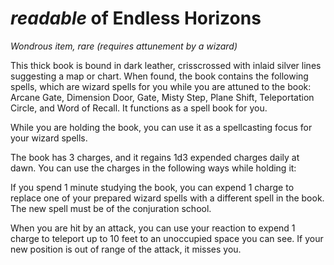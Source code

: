 # *readable* of Endless Horizons
*Wondrous item, rare (requires attunement by a wizard)*

This thick book is bound in dark leather, crisscrossed with inlaid silver lines suggesting a map or chart. When found, the book contains the following spells, which are wizard spells for you while you are attuned to the book: Arcane Gate, Dimension Door, Gate, Misty Step, Plane Shift, Teleportation Circle, and Word of Recall. It functions as a spell book for you.

While you are holding the book, you can use it as a spellcasting focus for your wizard spells.

The book has 3 charges, and it regains 1d3 expended charges daily at dawn. You can use the charges in the following ways while holding it:

If you spend 1 minute studying the book, you can expend 1 charge to replace one of your prepared wizard spells with a different spell in the book. The new spell must be of the conjuration school.

When you are hit by an attack, you can use your reaction to expend 1 charge to teleport up to 10 feet to an unoccupied space you can see. If your new position is out of range of the attack, it misses you.
